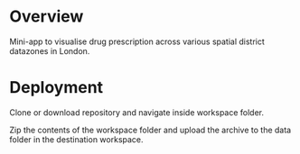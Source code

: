 # Overview

Mini-app to visualise drug prescription across various spatial district datazones in London. 

# Deployment

Clone or download repository and navigate inside workspace folder. 

Zip the contents of the workspace folder and upload the archive to the data folder in the destination workspace. 


